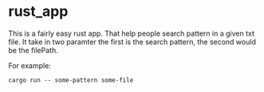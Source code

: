 # rust_app

This is a fairly easy rust app. 
That help people search pattern in a given txt file.
It take in two paramter the first is the search pattern, the second would be the filePath.

For example:
```
cargo run -- some-pattern some-file
```
